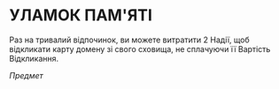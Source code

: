 ﻿# УЛАМОК ПАМ'ЯТІ

Раз на тривалий відпочинок, ви можете витратити 2 Надії, щоб відкликати карту домену зі свого сховища, не сплачуючи її Вартість Відкликання.

*Предмет*